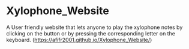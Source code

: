 # Xylophone_Website
A User friendly website that lets anyone to play the xylophone notes by clicking 
on the button or by pressing the corresponding letter on the keyboard.
(https://afifr2001.github.io/Xylophone_Website/)

